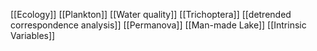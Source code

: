 [[Ecology]]
[[Plankton]]
[[Water quality]]
[[Trichoptera]]
[[detrended correspondence analysis]]
[[Permanova]]
[[Man-made Lake]]
[[Intrinsic Variables]]
